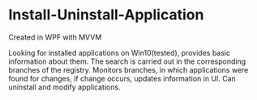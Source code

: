 # Install-Uninstall-Application

Created in WPF with MVVM

Looking for installed applications on Win10(tested), provides basic information about them.
The search is carried out in the corresponding branches of the registry.
Monitors branches, in which applications were found for changes, if change occurs, updates information in UI.
Can uninstall and modify applications. 
